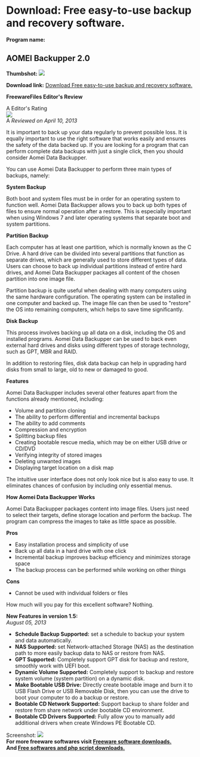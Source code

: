 # Download: Free easy-to-use backup and recovery software.

**Program name:**

## AOMEI Backupper 2.0

  
**Thumbshot:** ![](http://www.freewarefiles.com/screenshot/backupper_md.jpg)   
  
**Download link:** [Download Free easy-to-use backup and recovery software.](http://freesoftwares.boysofts.com/AOMEI-Backupper_program_85904.html)  
  


**FreewareFiles Editor's Review**  
  


A Editor's Rating  
![](http://www.freewarefiles.com/images/rating/5.gif)  
A _Reviewed on April 10, 2013_  
  
It is important to back up your data regularly to prevent possible loss. It is equally important to use the right software that works easily and ensures the safety of the data backed up. If you are looking for a program that can perform complete data backups with just a single click, then you should consider Aomei Data Backupper. 

You can use Aomei Data Backupper to perform three main types of backups, namely:

**System Backup**

Both boot and system files must be in order for an operating system to function well. Aomei Data Backupper allows you to back up both types of files to ensure normal operation after a restore. This is especially important when using Windows 7 and later operating systems that separate boot and system partitions. 

**Partition Backup**

Each computer has at least one partition, which is normally known as the C Drive. A hard drive can be divided into several partitions that function as separate drives, which are generally used to store different types of data. Users can choose to back up individual partitions instead of entire hard drives, and Aomei Data Backupper packages all content of the chosen partition into one image file.

Partition backup is quite useful when dealing with many computers using the same hardware configuration. The operating system can be installed in one computer and backed up. The image file can then be used to "restore" the OS into remaining computers, which helps to save time significantly. 

**Disk Backup**

This process involves backing up all data on a disk, including the OS and installed programs. Aomei Data Backupper can be used to back even external hard drives and disks using different types of storage technology, such as GPT, MBR and RAID.

In addition to restoring files, disk data backup can help in upgrading hard disks from small to large, old to new or damaged to good.

**Features**

Aomei Data Backupper includes several other features apart from the functions already mentioned, including: 

  * Volume and partition cloning 
  * The ability to perform differential and incremental backups 
  * The ability to add comments 
  * Compression and encryption 
  * Splitting backup files 
  * Creating bootable rescue media, which may be on either USB drive or CD/DVD 
  * Verifying integrity of stored images 
  * Deleting unwanted images 
  * Displaying target location on a disk map 

The intuitive user interface does not only look nice but is also easy to use. It eliminates chances of confusion by including only essential menus. 

**How Aomei Data Backupper Works**

Aomei Data Backupper packages content into image files. Users just need to select their targets, define storage location and perform the backup. The program can compress the images to take as little space as possible. 

**Pros**

  * Easy installation process and simplicity of use 
  * Back up all data in a hard drive with one click 
  * Incremental backup improves backup efficiency and minimizes storage space 
  * The backup process can be performed while working on other things 

**Cons**

  * Cannot be used with individual folders or files 

How much will you pay for this excellent software? Nothing.

**New Features in version 1.5:**  
_August 05, 2013_

  * **Schedule Backup Supported:** set a schedule to backup your system and data automatically. 
  * **NAS Supported:** set Network-attached Storage (NAS) as the destination path to more easily backup data to NAS or restore from NAS. 
  * **GPT Supported:** Completely support GPT disk for backup and restore, smoothly work with UEFI boot. 
  * **Dynamic Volume Supported:** Completely support to backup and restore system volume (system partition) on a dynamic disk. 
  * **Make Bootable USB Drive:** Directly create bootable image and burn it to USB Flash Drive or USB Removable Disk, then you can use the drive to boot your computer to do a backup or restore. 
  * **Bootable CD Network Supported:** Support backup to share folder and restore from share network under bootable CD environment. 
  * **Bootable CD Drivers Supported:** Fully allow you to manually add additional drivers when create Windows PE Bootable CD. 

  
  
Screenshot: ![](http://www.freewarefiles.com/screenshot/backupper.jpg)   
**For more freeware softwares visit [Freeware software downloads.](http://freesoftwares.boysofts.com/)**   
**And [Free softwares and php script downloads.](http://www.boysofts.com/)**
